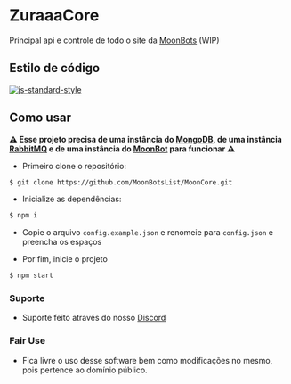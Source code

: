 # ZuraaaCore

Principal api e controle de todo o site da [MoonBots](https://github.com/MoonBotsList/MoonSite) (WIP)

## Estilo de código

[![js-standard-style](https://cdn.rawgit.com/standard/standard/master/badge.svg)](http://standardjs.com)

## Como usar

**⚠ Esse projeto precisa de uma instância do [MongoDB](https://www.mongodb.com/), de uma instância [RabbitMQ](https://www.rabbitmq.com/) e de uma instância do [MoonBot](https://github.com/MoonBotsList/MoonBot) para funcionar ⚠**

- Primeiro clone o repositório:
```sh
$ git clone https://github.com/MoonBotsList/MoonCore.git
```

- Inicialize as dependências:
```sh
$ npm i
```

- Copie o arquivo `config.example.json` e renomeie para `config.json` e preencha os espaços

- Por fim, inicie o projeto
```sh
$ npm start
```

### Suporte

- Suporte feito através do nosso [Discord](https://moonbotslist.xyz/discord)

### Fair Use

- Fica livre o uso desse software bem como modificações no mesmo, pois pertence ao domínio público.
